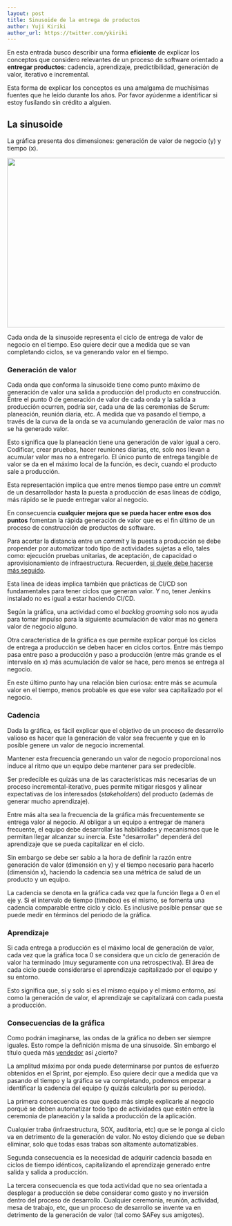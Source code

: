```yaml
---
layout: post
title: Sinusoide de la entrega de productos
author: Yuji Kiriki
author_url: https://twitter.com/ykiriki
---
```


En esta entrada busco describir una forma **eficiente** de explicar los conceptos que considero relevantes de un proceso de software orientado a **entregar productos**: cadencia, aprendizaje, predictibilidad, generación de valor, iterativo e incremental.

Esta forma de explicar los conceptos es una amalgama de muchísimas fuentes que he leído durante los años. Por favor ayúdenme a identificar si estoy fusilando sin crédito a alguien.

## La sinusoide

La gráfica presenta dos dimensiones: generación de valor de negocio (y) y tiempo (x).

<img style="margin-left: auto; margin-right: auto;" src="../../../imgs/value-graph.png" width="637px" height="393px"/>

Cada onda de la sinusoide representa el ciclo de entrega de valor de negocio en el tiempo. Eso quiere decir que a medida que se van completando ciclos, se va generando valor en el tiempo.

### Generación de valor

Cada onda que conforma la sinusoide tiene como punto máximo de generación de valor una salida a producción del producto en construcción. Entre el punto 0 de generación de valor de cada onda y la salida a producción ocurren, podría ser, cada una de las ceremonias de Scrum: planeación, reunión diaria, etc. A medida que va pasando el tiempo, a través de la curva de la onda se va acumulando generación de valor mas no se ha generado valor.

Esto significa que la planeación tiene una generación de valor igual a cero. Codificar, crear pruebas, hacer reuniones diarias, etc, solo nos llevan a acumular valor mas no a entregarlo. El único punto de entrega tangible de valor se da en el máximo local de la función, es decir, cuando el producto sale a producción.

Esta representación implica que entre menos tiempo pase entre un _commit_ de un desarrollador hasta la puesta a producción de esas líneas de código, más rápido se le puede entregar valor al negocio.

En consecuencia **cualquier mejora que se pueda hacer entre esos dos puntos** fomentan la rápida generación de valor que es el fin último de un proceso de construcción de productos de software.

Para acortar la distancia entre un _commit_ y la puesta a producción se debe propender por automatizar todo tipo de actividades sujetas a ello, tales como: ejecución pruebas unitarias, de aceptación, de capacidad o aprovisionamiento de infraestructura. Recuerden, [si duele debe hacerse más seguido](http://martinfowler.com/bliki/FrequencyReducesDifficulty.html).

Esta línea de ideas implica también que prácticas de CI/CD son fundamentales para tener ciclos que generan valor. Y no, tener Jenkins instalado no es igual a estar haciendo CI/CD.

Según la gráfica, una actividad como el _backlog grooming_ solo nos ayuda para tomar impulso para la siguiente acumulación de valor mas no genera valor de negocio alguno.

Otra característica de la gráfica es que permite explicar porqué los ciclos de entrega a producción se deben hacer en ciclos cortos. Entre más tiempo pasa entre paso a producción y paso a producción (entre más grande es el intervalo en x) más acumulación de valor se hace, pero menos se entrega al negocio.

En este último punto hay una relación bien curiosa: entre más se acumula valor en el tiempo, menos probable es que ese valor sea capitalizado por el negocio.

### Cadencia

Dada la gráfica, es fácil explicar que el objetivo de un proceso de desarrollo valioso es hacer que la generación de valor sea frecuente y que en lo posible genere un valor de negocio incremental.

Mantener esta frecuencia generando un valor de negocio proporcional nos induce al ritmo que un equipo debe mantener para ser predecible.

Ser predecible es quizás una de las características más necesarias de un proceso incremental-iterativo, pues permite mitigar riesgos y alinear expectativas de los interesados (_stakeholders_) del producto (además de generar mucho aprendizaje).

Entre más alta sea la frecuencia de la gráfica más frecuentemente se entrega valor al negocio. Al obligar a un equipo a entregar de manera frecuente, el equipo debe desarrollar las habilidades y mecanismos que le permitan llegar alcanzar su inercia. Este "desarrollar" dependerá del aprendizaje que se pueda capitalizar en el ciclo.

Sin embargo se debe ser sabio a la hora de definir la razón entre generación de valor (dimensión en y) y el tiempo necesario para hacerlo (dimensión x), haciendo la cadencia sea una métrica de salud de un producto y un equipo.

La cadencia se denota en la gráfica cada vez que la función llega a 0 en el eje y. Si el intervalo de tiempo (_timebox_) es el mismo, se fomenta una cadencia comparable entre ciclo y ciclo. Es inclusive posible pensar que se puede medir en términos del periodo de la gráfica.

### Aprendizaje

Si cada entrega a producción es el máximo local de generación de valor, cada vez que la gráfica toca 0 se considera que un ciclo de generación de valor ha terminado (muy seguramente con una retrospectiva). El área de cada ciclo puede considerarse el aprendizaje capitalizado por el equipo y su entorno.

Esto significa que, sí y solo sí es el mismo equipo y el mismo entorno, así como la generación de valor, el aprendizaje se capitalizará con cada puesta a producción.

### Consecuencias de la gráfica

Como podrán imaginarse, las ondas de la gráfica no deben ser siempre iguales. Esto rompe la definición misma de una sinusoide. Sin embargo el título queda más [vendedor](http://www.ibm.com/us-en/) así ¿cierto?

La amplitud máxima por onda puede determinarse por puntos de esfuerzo obtenidos en el Sprint, por ejemplo. Eso quiere decir que a medida que va pasando el tiempo y la gráfica se va completando, podemos empezar a identificar la cadencia del equipo (y quizás calcularla por su periodo).

La primera consecuencia es que queda más simple explicarle al negocio porqué se deben automatizar todo tipo de actividades que estén entre la ceremonia de planeación y la salida a producción de la aplicación.

Cualquier traba (infraestructura, SOX, auditoria, etc) que se le ponga al ciclo va en detrimento de la generación de valor. No estoy diciendo que se deban eliminar, solo que todas esas trabas son altamente automatizables.

Segunda consecuencia es la necesidad de adquirir cadencia basada en ciclos de tiempo idénticos, capitalizando el aprendizaje generado entre salida y salida a producción.

La tercera consecuencia es que toda actividad que no sea orientada a desplegar a producción se debe considerar como gasto y no inversión dentro del proceso de desarrollo. Cualquier ceremonia, reunión, actividad, mesa de trabajo, etc, que un proceso de desarrollo se invente va en detrimento de la generación de valor (tal como SAFey sus amigotes).
